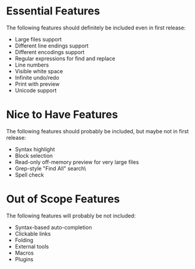 # Essential Features #

The following features should definitely be included even in first release:

  * Large files support
  * Different line endings support
  * Different encodings support
  * Regular expressions for find and replace
  * Line numbers
  * Visible white space
  * Infinite undo/redo
  * Print with preview
  * Unicode support

# Nice to Have Features #

The following features should probably be included, but maybe not in first release:

  * Syntax highlight
  * Block selection
  * Read-only off-memory preview for very large files
  * Grep-style "Find All" search\
  * Spell check

# Out of Scope Features #

The following features will probably be not included:

  * Syntax-based auto-completion
  * Clickable links
  * Folding
  * External tools
  * Macros
  * Plugins